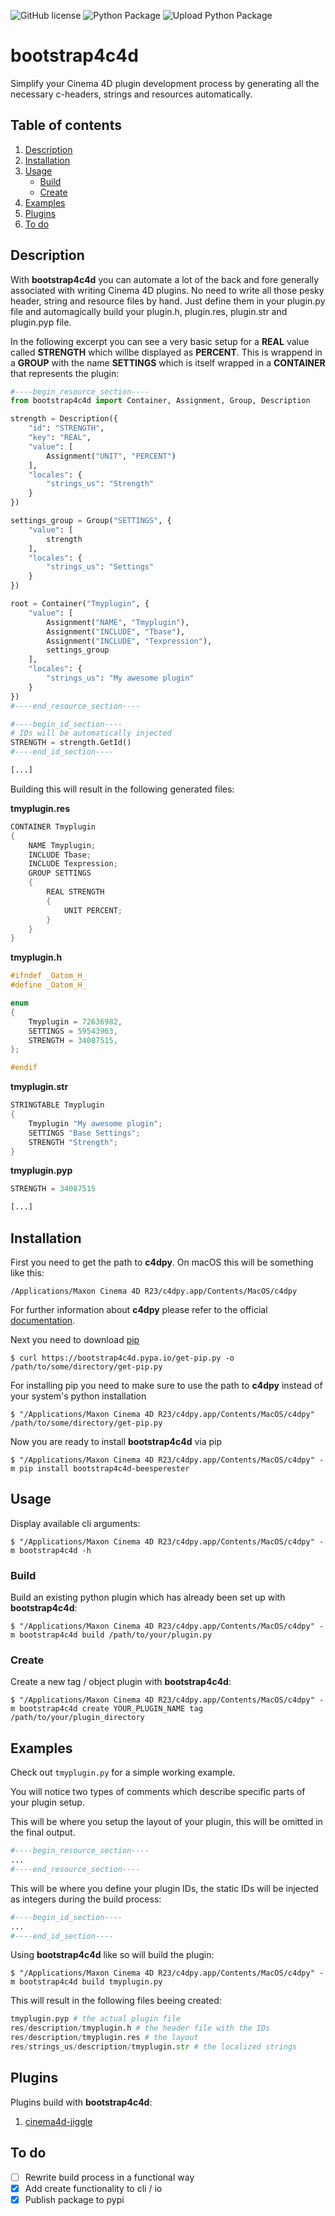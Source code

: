 ![GitHub license](https://img.shields.io/badge/license-MIT-blue.svg) ![Python Package](https://github.com/beesperester/cinema4d-bootstrap/workflows/Python%20Package/badge.svg?branch=main) ![Upload Python Package](https://github.com/beesperester/cinema4d-bootstrap/workflows/Upload%20Python%20Package/badge.svg)

# bootstrap4c4d

Simplify your Cinema 4D plugin development process by generating all the necessary c-headers, strings and resources automatically.

## Table of contents
1. [Description](#Description)
1. [Installation](#Installation)
1. [Usage](#Usage)
    - [Build](#Build)
    - [Create](#Create)
1. [Examples](#Examples)
1. [Plugins](#Plugins)
1. [To do](#To-do)

## Description

With **bootstrap4c4d** you can automate a lot of the back and fore generally associated with writing Cinema 4D plugins. No need to write all those pesky header, string and resource files by hand. Just define them in your plugin.py file and automagically build your plugin.h, plugin.res, plugin.str and plugin.pyp file.

In the following excerpt you can see a very basic setup for a **REAL** value called **STRENGTH** which willbe displayed as **PERCENT**. This is wrappend in a **GROUP** with the name **SETTINGS** which is itself wrapped in a **CONTAINER** that represents the plugin:

```python
#----begin_resource_section----
from bootstrap4c4d import Container, Assignment, Group, Description

strength = Description({
    "id": "STRENGTH",
    "key": "REAL",
    "value": [
        Assignment("UNIT", "PERCENT")
    ],
    "locales": {
        "strings_us": "Strength"
    }
})

settings_group = Group("SETTINGS", {
    "value": [
        strength
    ],
    "locales": {
        "strings_us": "Settings"
    }
})

root = Container("Tmyplugin", {
    "value": [
        Assignment("NAME", "Tmyplugin"),
        Assignment("INCLUDE", "Tbase"),
        Assignment("INCLUDE", "Texpression"),
        settings_group
    ],
    "locales": {
        "strings_us": "My awesome plugin"
    }
})
#----end_resource_section----

#----begin_id_section----
# IDs will be automatically injected
STRENGTH = strength.GetId()
#----end_id_section----

[...]
```

Building this will result in the following generated files:

**tmyplugin.res**
```C++
CONTAINER Tmyplugin
{
    NAME Tmyplugin;
    INCLUDE Tbase;
    INCLUDE Texpression;
    GROUP SETTINGS
    {
        REAL STRENGTH
        {
            UNIT PERCENT;
        }
    }
}
```

**tmyplugin.h**
```C++
#ifndef _Oatom_H_
#define _Oatom_H_

enum
{
    Tmyplugin = 72636982,
    SETTINGS = 59543963,
    STRENGTH = 34087515,
};

#endif
```

**tmyplugin.str**
```C++
STRINGTABLE Tmyplugin
{
    Tmyplugin "My awesome plugin";
    SETTINGS "Base Settings";
    STRENGTH "Strength";
}
```

**tmyplugin.pyp**
```python
STRENGTH = 34087515

[...]
```

## Installation

First you need to get the path to **c4dpy**. On macOS this will be something like this:
```
/Applications/Maxon Cinema 4D R23/c4dpy.app/Contents/MacOS/c4dpy
```

For further information about **c4dpy** please refer to the official [documentation](https://developers.maxon.net/docs/Cinema4DPythonSDK/html/manuals/introduction/python_c4dpy.html).

Next you need to download [pip](https://pip.pypa.io/en/stable/installing/)
```
$ curl https://bootstrap4c4d.pypa.io/get-pip.py -o /path/to/some/directory/get-pip.py
```

For installing pip you need to make sure to use the path to **c4dpy** instead of your system's python  installation
```
$ "/Applications/Maxon Cinema 4D R23/c4dpy.app/Contents/MacOS/c4dpy" /path/to/some/directory/get-pip.py
```

Now you are ready to install **bootstrap4c4d** via pip

```
$ "/Applications/Maxon Cinema 4D R23/c4dpy.app/Contents/MacOS/c4dpy" -m pip install bootstrap4c4d-beesperester
```

## Usage

Display available cli arguments:

```
$ "/Applications/Maxon Cinema 4D R23/c4dpy.app/Contents/MacOS/c4dpy" -m bootstrap4c4d -h
```

### Build

Build an existing python plugin which has already been set up with **bootstrap4c4d**:

```
$ "/Applications/Maxon Cinema 4D R23/c4dpy.app/Contents/MacOS/c4dpy" -m bootstrap4c4d build /path/to/your/plugin.py
```

### Create

Create a new tag / object plugin with **bootstrap4c4d**:

```
$ "/Applications/Maxon Cinema 4D R23/c4dpy.app/Contents/MacOS/c4dpy" -m bootstrap4c4d create YOUR_PLUGIN_NAME tag /path/to/your/plugin_directory
```

## Examples

Check out `tmyplugin.py` for a simple working example.

You will notice two types of comments which describe specific parts of your plugin setup.

This will be where you setup the layout of your plugin, this will be omitted in the final output.

```python
#----begin_resource_section----
...
#----end_resource_section----
```

This will be where you define your plugin IDs, the static IDs will be injected as integers during the build process:

```python
#----begin_id_section----
...
#----end_id_section----
```

Using **bootstrap4c4d** like so will build the plugin:

```
$ "/Applications/Maxon Cinema 4D R23/c4dpy.app/Contents/MacOS/c4dpy" -m bootstrap4c4d build tmyplugin.py
```

This will result in the following files beeing created:

```python
tmyplugin.pyp # the actual plugin file
res/description/tmyplugin.h # the header file with the IDs
res/description/tmyplugin.res # the layout
res/strings_us/description/tmyplugin.str # the localized strings
```

## Plugins

Plugins build with **bootstrap4c4d**:

1. [cinema4d-jiggle](https://github.com/beesperester/cinema4d-jiggle)

## To do

- [ ] Rewrite build process in a functional way
- [x] Add create functionality to cli / io
- [x] Publish package to pypi